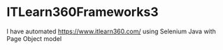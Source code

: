 # ITLearn360Frameworks3
I have automated https://www.itlearn360.com/ using Selenium Java with Page Object model
